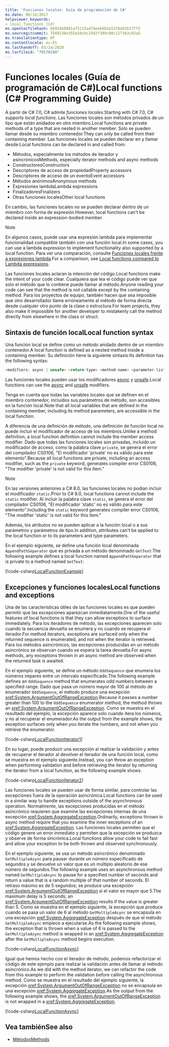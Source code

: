 ```yaml
---
title: 'Funciones locales: Guía de programación de C#'
ms.date: 06/14/2017
helpviewer_keywords:
- local functions [C#]
ms.openlocfilehash: b6924b8981af5115a474eeb6b2e5376dd1b17ff5
ms.sourcegitcommit: 7588136e355e10cbc2582f389c90c127363c02a5
ms.translationtype: HT
ms.contentlocale: es-ES
ms.lasthandoff: 03/14/2020
ms.locfileid: "79170240"
---
```

# <a name="local-functions-c-programming-guide"></a><span data-ttu-id="558b4-102">Funciones locales (Guía de programación de C#)</span><span class="sxs-lookup"><span data-stu-id="558b4-102">Local functions (C# Programming Guide)</span></span>

<span data-ttu-id="558b4-103">A partir de C# 7.0, C# admite *funciones locales*.</span><span class="sxs-lookup"><span data-stu-id="558b4-103">Starting with C# 7.0, C# supports *local functions*.</span></span> <span data-ttu-id="558b4-104">Las funciones locales son métodos privados de un tipo que están anidados en otro miembro.</span><span class="sxs-lookup"><span data-stu-id="558b4-104">Local functions are private methods of a type that are nested in another member.</span></span> <span data-ttu-id="558b4-105">Solo se pueden llamar desde su miembro contenedor.</span><span class="sxs-lookup"><span data-stu-id="558b4-105">They can only be called from their containing member.</span></span> <span data-ttu-id="558b4-106">Las funciones locales se pueden declarar en y llamar desde:</span><span class="sxs-lookup"><span data-stu-id="558b4-106">Local functions can be declared in and called from:</span></span>

- <span data-ttu-id="558b4-107">Métodos, especialmente los métodos de iterador y asincrónicos</span><span class="sxs-lookup"><span data-stu-id="558b4-107">Methods, especially iterator methods and async methods</span></span>
- <span data-ttu-id="558b4-108">Constructores</span><span class="sxs-lookup"><span data-stu-id="558b4-108">Constructors</span></span>
- <span data-ttu-id="558b4-109">Descriptores de acceso de propiedad</span><span class="sxs-lookup"><span data-stu-id="558b4-109">Property accessors</span></span>
- <span data-ttu-id="558b4-110">Descriptores de acceso de un evento</span><span class="sxs-lookup"><span data-stu-id="558b4-110">Event accessors</span></span>
- <span data-ttu-id="558b4-111">Métodos anónimos</span><span class="sxs-lookup"><span data-stu-id="558b4-111">Anonymous methods</span></span>
- <span data-ttu-id="558b4-112">Expresiones lambda</span><span class="sxs-lookup"><span data-stu-id="558b4-112">Lambda expressions</span></span>
- <span data-ttu-id="558b4-113">Finalizadores</span><span class="sxs-lookup"><span data-stu-id="558b4-113">Finalizers</span></span>
- <span data-ttu-id="558b4-114">Otras funciones locales</span><span class="sxs-lookup"><span data-stu-id="558b4-114">Other local functions</span></span>

<span data-ttu-id="558b4-115">En cambio, las funciones locales no se pueden declarar dentro de un miembro con forma de expresión.</span><span class="sxs-lookup"><span data-stu-id="558b4-115">However, local functions can't be declared inside an expression-bodied member.</span></span>

> [!NOTE]
> <span data-ttu-id="558b4-116">En algunos casos, puede usar una expresión lambda para implementar funcionalidad compatible también con una función local.</span><span class="sxs-lookup"><span data-stu-id="558b4-116">In some cases, you can use a lambda expression to implement functionality also supported by a local function.</span></span> <span data-ttu-id="558b4-117">Para ver una comparación, consulte [Funciones locales frente a expresiones lambda](../../local-functions-vs-lambdas.md).</span><span class="sxs-lookup"><span data-stu-id="558b4-117">For a comparison, see [Local functions compared to Lambda expressions](../../local-functions-vs-lambdas.md).</span></span>

<span data-ttu-id="558b4-118">Las funciones locales aclaran la intención del código.</span><span class="sxs-lookup"><span data-stu-id="558b4-118">Local functions make the intent of your code clear.</span></span> <span data-ttu-id="558b4-119">Cualquiera que lea el código puede ver que solo el método que lo contiene puede llamar al método.</span><span class="sxs-lookup"><span data-stu-id="558b4-119">Anyone reading your code can see that the method is not callable except by the containing method.</span></span> <span data-ttu-id="558b4-120">Para los proyectos de equipo, también hacen que sea imposible que otro desarrollador llame erróneamente al método de forma directa desde cualquier otro punto de la clase o estructura.</span><span class="sxs-lookup"><span data-stu-id="558b4-120">For team projects, they also make it impossible for another developer to mistakenly call the method directly from elsewhere in the class or struct.</span></span>

## <a name="local-function-syntax"></a><span data-ttu-id="558b4-121">Sintaxis de función local</span><span class="sxs-lookup"><span data-stu-id="558b4-121">Local function syntax</span></span>

<span data-ttu-id="558b4-122">Una función local se define como un método anidado dentro de un miembro contenedor.</span><span class="sxs-lookup"><span data-stu-id="558b4-122">A local function is defined as a nested method inside a containing member.</span></span> <span data-ttu-id="558b4-123">Su definición tiene la siguiente sintaxis:</span><span class="sxs-lookup"><span data-stu-id="558b4-123">Its definition has the following syntax:</span></span>

```csharp
<modifiers: async | unsafe> <return-type> <method-name> <parameter-list>
```

<span data-ttu-id="558b4-124">Las funciones locales pueden usar los modificadores [async](../../language-reference/keywords/async.md) y [unsafe](../../language-reference/keywords/unsafe.md).</span><span class="sxs-lookup"><span data-stu-id="558b4-124">Local functions can use the [async](../../language-reference/keywords/async.md) and [unsafe](../../language-reference/keywords/unsafe.md) modifiers.</span></span>

<span data-ttu-id="558b4-125">Tenga en cuenta que todas las variables locales que se definen en el miembro contenedor, incluidos sus parámetros de método, son accesibles en la función local.</span><span class="sxs-lookup"><span data-stu-id="558b4-125">Note that all local variables that are defined in the containing member, including its method parameters, are accessible in the local function.</span></span>

<span data-ttu-id="558b4-126">A diferencia de una definición de método, una definición de función local no puede incluir el modificador de acceso de los miembros.</span><span class="sxs-lookup"><span data-stu-id="558b4-126">Unlike a method definition, a local function definition cannot include the member access modifier.</span></span> <span data-ttu-id="558b4-127">Dado que todas las funciones locales son privadas, incluido un modificador de acceso, como la palabra clave `private`, se genera el error del compilador CS0106, "El modificador 'private' no es válido para este elemento".</span><span class="sxs-lookup"><span data-stu-id="558b4-127">Because all local functions are private, including an access modifier, such as the `private` keyword, generates compiler error CS0106, "The modifier 'private' is not valid for this item."</span></span>

> [!NOTE]
> <span data-ttu-id="558b4-128">En las versiones anteriores a C# 8.0, las funciones locales no podían incluir el modificador `static`.</span><span class="sxs-lookup"><span data-stu-id="558b4-128">Prior to C# 8.0, local functions cannot include the `static` modifier.</span></span> <span data-ttu-id="558b4-129">Al incluir la palabra clave `static`, se genera el error del compilador CS0106, "El modificador 'static' no es válido para este elemento".</span><span class="sxs-lookup"><span data-stu-id="558b4-129">Including the `static` keyword generates compiler error CS0106, "The modifier 'static' is not valid for this item."</span></span>

<span data-ttu-id="558b4-130">Además, los atributos no se pueden aplicar a la función local o a sus parámetros y parámetros de tipo.</span><span class="sxs-lookup"><span data-stu-id="558b4-130">In addition, attributes can't be applied to the local function or to its parameters and type parameters.</span></span>

<span data-ttu-id="558b4-131">En el ejemplo siguiente, se define una función local denominada `AppendPathSeparator` que es privada a un método denominado `GetText`:</span><span class="sxs-lookup"><span data-stu-id="558b4-131">The following example defines a local function named `AppendPathSeparator` that is private to a method named `GetText`:</span></span>

[!code-csharp[LocalFunctionExample](~/samples/snippets/csharp/programming-guide/classes-and-structs/local-functions1.cs)]  

## <a name="local-functions-and-exceptions"></a><span data-ttu-id="558b4-132">Excepciones y funciones locales</span><span class="sxs-lookup"><span data-stu-id="558b4-132">Local functions and exceptions</span></span>

<span data-ttu-id="558b4-133">Una de las características útiles de las funciones locales es que pueden permitir que las excepciones aparezcan inmediatamente.</span><span class="sxs-lookup"><span data-stu-id="558b4-133">One of the useful features of local functions is that they can allow exceptions to surface immediately.</span></span> <span data-ttu-id="558b4-134">Para los iteradores de método, las excepciones aparecen solo cuando la secuencia devuelta se enumera y no cuando se recupera el iterador.</span><span class="sxs-lookup"><span data-stu-id="558b4-134">For method iterators, exceptions are surfaced only when the returned sequence is enumerated, and not when the iterator is retrieved.</span></span> <span data-ttu-id="558b4-135">Para los métodos asincrónicos, las excepciones producidas en un método asincrónico se observan cuando se espera la tarea devuelta.</span><span class="sxs-lookup"><span data-stu-id="558b4-135">For async methods, any exceptions thrown in an async method are observed when the returned task is awaited.</span></span>

<span data-ttu-id="558b4-136">En el ejemplo siguiente, se define un método `OddSequence` que enumera los números impares entre un intervalo especificado.</span><span class="sxs-lookup"><span data-stu-id="558b4-136">The following example defines an `OddSequence` method that enumerates odd numbers between a specified range.</span></span> <span data-ttu-id="558b4-137">Dado que pasa un número mayor de 100 al método de enumerador `OddSequence`, el método produce una excepción <xref:System.ArgumentOutOfRangeException>.</span><span class="sxs-lookup"><span data-stu-id="558b4-137">Because it passes a number greater than 100 to the `OddSequence` enumerator method, the method throws an <xref:System.ArgumentOutOfRangeException>.</span></span> <span data-ttu-id="558b4-138">Como se muestra en el resultado del ejemplo, la excepción aparece solo cuando itera los números, y no al recuperar el enumerador.</span><span class="sxs-lookup"><span data-stu-id="558b4-138">As the output from the example shows, the exception surfaces only when you iterate the numbers, and not when you retrieve the enumerator.</span></span>

[!code-csharp[LocalFunctionIterator1](~/samples/snippets/csharp/programming-guide/classes-and-structs/local-functions-iterator1.cs)]

<span data-ttu-id="558b4-139">En su lugar, puede producir una excepción al realizar la validación y antes de recuperar el iterador al devolver el iterador de una función local, como se muestra en el ejemplo siguiente.</span><span class="sxs-lookup"><span data-stu-id="558b4-139">Instead, you can throw an exception when performing validation and before retrieving the iterator by returning the iterator from a local function, as the following example shows.</span></span>

[!code-csharp[LocalFunctionIterator2](~/samples/snippets/csharp/programming-guide/classes-and-structs/local-functions-iterator2.cs)]

<span data-ttu-id="558b4-140">Las funciones locales se pueden usar de forma similar, para controlar las excepciones fuera de la operación asincrónica.</span><span class="sxs-lookup"><span data-stu-id="558b4-140">Local functions can be used in a similar way to handle exceptions outside of the asynchronous operation.</span></span> <span data-ttu-id="558b4-141">Normalmente, las excepciones producidas en el método asincrónico requieren que examine las excepciones internas de una excepción <xref:System.AggregateException>.</span><span class="sxs-lookup"><span data-stu-id="558b4-141">Ordinarily, exceptions thrown in async method require that you examine the inner exceptions of an <xref:System.AggregateException>.</span></span> <span data-ttu-id="558b4-142">Las funciones locales permiten que el código genere un error inmediato y permiten que la excepción se produzca y observe de forma sincrónica.</span><span class="sxs-lookup"><span data-stu-id="558b4-142">Local functions allow your code to fail fast and allow your exception to be both thrown and observed synchronously.</span></span>

<span data-ttu-id="558b4-143">En el ejemplo siguiente, se usa un método asincrónico denominado `GetMultipleAsync` para pausar durante un número especificado de segundos y se devuelve un valor que es un múltiplo aleatorio de ese número de segundos.</span><span class="sxs-lookup"><span data-stu-id="558b4-143">The following example uses an asynchronous method named `GetMultipleAsync` to pause for a specified number of seconds and return a value that is a random multiple of that number of seconds.</span></span> <span data-ttu-id="558b4-144">El retraso máximo es de 5 segundos; se produce una excepción <xref:System.ArgumentOutOfRangeException> si el valor es mayor que 5.</span><span class="sxs-lookup"><span data-stu-id="558b4-144">The maximum delay is 5 seconds; an <xref:System.ArgumentOutOfRangeException> results if the value is greater than 5.</span></span> <span data-ttu-id="558b4-145">Como se muestra en el ejemplo siguiente, la excepción que produce cuando se pasa un valor de 6 al método `GetMultipleAsync` se encapsula en una excepción <xref:System.AggregateException> después de que el método `GetMultipleAsync` empiece a ejecutarse.</span><span class="sxs-lookup"><span data-stu-id="558b4-145">As the following example shows, the exception that is thrown when a value of 6 is passed to the `GetMultipleAsync` method is wrapped in an <xref:System.AggregateException> after the `GetMultipleAsync` method begins execution.</span></span>

[!code-csharp[LocalFunctionAsync](~/samples/snippets/csharp/programming-guide/classes-and-structs/local-functions-async1.cs)]

<span data-ttu-id="558b4-146">Igual que hemos hecho con el iterador de método, podemos refactorizar el código de este ejemplo para realizar la validación antes de llamar al método asincrónico.</span><span class="sxs-lookup"><span data-stu-id="558b4-146">As we did with the method iterator, we can refactor the code from this example to perform the validation before calling the asynchronous method.</span></span> <span data-ttu-id="558b4-147">Como se muestra en el resultado del ejemplo siguiente, la excepción <xref:System.ArgumentOutOfRangeException> no se encapsula en una excepción <xref:System.AggregateException>.</span><span class="sxs-lookup"><span data-stu-id="558b4-147">As the output from the following example shows, the <xref:System.ArgumentOutOfRangeException> is not wrapped in a <xref:System.AggregateException>.</span></span>

[!code-csharp[LocalFunctionAsync](~/samples/snippets/csharp/programming-guide/classes-and-structs/local-functions-async2.cs)]

## <a name="see-also"></a><span data-ttu-id="558b4-148">Vea también</span><span class="sxs-lookup"><span data-stu-id="558b4-148">See also</span></span>

- [<span data-ttu-id="558b4-149">Métodos</span><span class="sxs-lookup"><span data-stu-id="558b4-149">Methods</span></span>](methods.md)
